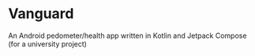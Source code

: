 # Vanguard
An Android pedometer/health app written in Kotlin and Jetpack Compose (for a university project)
